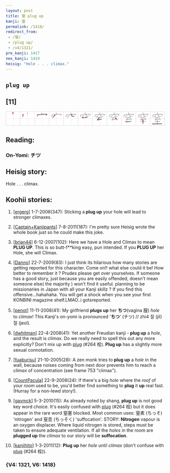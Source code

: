 ```yaml
---
layout: post
title: 窒 plug up
kanji: 窒
permalink: /1418/
redirect_from:
 - /窒/
 - /plug up/
 - /v4/1321/
pre_kanji: 1417
nex_kanji: 1419
heisig: "Hole . . . climax."
---
```


## `plug up`

## [11]

<div class="stroke"><img src="../images/E7AA92.png" /></div>

## Reading:

### On-Yomi: チツ

## Heisig story:

Hole . . . climax.

## Koohii stories:

1) [<a href="http://kanji.koohii.com/profile/ergerg">ergerg</a>] 1-7-2006(347): Sticking a<strong> plug up</strong> your hole will lead to stronger climaxes.

2) [<a href="http://kanji.koohii.com/profile/Captain+Kanjipants">Captain+Kanjipants</a>] 7-8-2011(187): I&#039;m pretty sure Heisig wrote the whole book just so he could make this joke.

3) [<a href="http://kanji.koohii.com/profile/brian44">brian44</a>] 6-12-2007(102): Here we have a Hole and Climax to mean<strong> PLUG UP</strong>. This is so butt-f**king easy, pun intended. If you<strong> PLUG UP</strong> her Hole, she will Climax.

4) [<a href="http://kanji.koohii.com/profile/Danno">Danno</a>] 22-7-2009(83): I just think its hilarious how many stories are getting reported for this character. Come on!! what else could it be! How better to remember it ? Prudes please get over yourselves. If someone has a good story, just because you are easily offended, doesn&#039;t mean someone else( the majority ) won&#039;t find it useful. planning to be missionaries in Japan with all your Kanji skillz ? If you find this offensive...hahahaha. You will get a shock when you see your first KONBINI magazine shelf.LMAO..i gotsreported.

5) [<a href="http://kanji.koohii.com/profile/penot">penot</a>] 11-11-2008(41): My girlfriend <strong>plugs up</strong> her <strong>ちつ</strong>(vagina 膣) <em>hole</em> to <em>climax</em>! This Kanji&#039;s on-yomi is pronounced &#039;<strong>ちつ</strong>&#039; (チツ) // zhi4 질 (jil) 절 (jeol).

6) [<a href="http://kanji.koohii.com/profile/dwhitman">dwhitman</a>] 22-4-2008(41): Yet another Freudian kanji -<strong> plug up</strong> a <em>hole</em>, and the result is <em>climax</em>. Do we really need to spell this out any more explicitly? Don&#039;t mix up with <a href="../v4/264">plug</a> (#264 栓).<strong> Plug up</strong> has a slightly more sexual connotation.

7) [<a href="http://kanji.koohii.com/profile/fuaburisu">fuaburisu</a>] 21-10-2005(28): A zen monk tries to<strong> plug up</strong> a <em>hole</em> in the wall, because noises coming from next door prevents him to reach a <em>climax</em> of concentration (see frame 753 &quot;climax&quot;).

8) [<a href="http://kanji.koohii.com/profile/CountPacula">CountPacula</a>] 22-9-2008(24): If there&#039;s a big <em>hole</em> where the <em>roof</em> of your <em>room</em> used to be, you&#039;d better find something to <strong>plug</strong> it <strong>up</strong> real fast. (Hurray for a non-lewd story!).

9) [<a href="http://kanji.koohii.com/profile/gavmck">gavmck</a>] 5-3-2010(15): As already noted by shang,<strong> plug up</strong> is not good key word choice. It&#039;s easily confused with <a href="../v4/264">plug</a> (#264 栓) but it does appear in the rare word 窒塞 blocked. Most common uses: 窒素 (ちっそ) &#039;nitrogen&#039; and 窒息 (ちっそく) &#039;suffocation&#039;. STORY: <strong>Nitrogen</strong> vapour is an oxygen displacer. Where liquid nitrogen is stored, steps must be taken to ensure adequate ventilation. If all the <em>holes</em> in the room are <strong>plugged up</strong> the <em>climax</em> to our story will be <strong>suffocation</strong>.

10) [<a href="http://kanji.koohii.com/profile/kanjihito">kanjihito</a>] 1-3-2011(12): <strong>Plug up</strong> her <em>hole</em> until <em>climax</em> (don&#039;t confuse with <a href="../v4/264">plug</a> (#264 栓)).

### {V4: 1321, V6: 1418}
